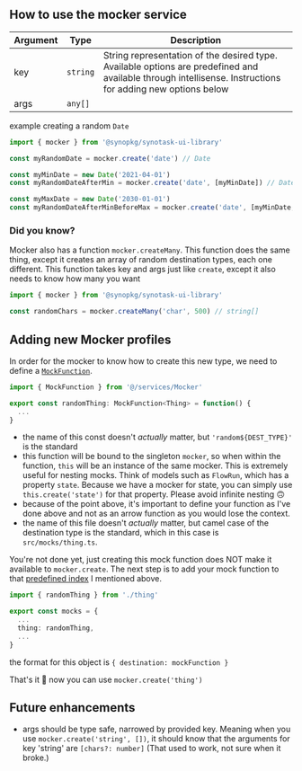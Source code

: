 ## How to use the mocker service ##

| Argument | Type | Description |
| -- | -- | -- |
| key | `string` | String representation of the desired type. Available options are predefined and available through intellisense. Instructions for adding new options below | 
| args | `any[]` | 

example creating a random `Date`
```ts
import { mocker } from '@synopkg/synotask-ui-library'

const myRandomDate = mocker.create('date') // Date

const myMinDate = new Date('2021-04-01')
const myRandomDateAfterMin = mocker.create('date', [myMinDate]) // Date

const myMaxDate = new Date('2030-01-01')
const myRandomDateAfterMinBeforeMax = mocker.create('date', [myMinDate, myMaxDate]) // Date
```


### Did you know? ###
Mocker also has a function `mocker.createMany`. This function does the same thing, except it creates an array of random destination types, each one different. This function takes key and args just like `create`, except it also needs to know how many you want

```ts
import { mocker } from '@synopkg/synotask-ui-library'

const randomChars = mocker.createMany('char', 500) // string[]
```

## Adding new Mocker profiles ##
In order for the mocker to know how to create this new type, we need to define a [`MockFunction`](https://github.com/Synopkg/synotask-ui-library/src/services/Mocker.ts).
```ts 
import { MockFunction } from '@/services/Mocker'

export const randomThing: MockFunction<Thing> = function() {
  ...
}
```
- the name of this const doesn't _actually_ matter, but `'random${DEST_TYPE}'` is the standard
- this function will be bound to the singleton `mocker`, so when within the function, `this` will be an instance of the same mocker. This is extremely useful for nesting mocks. Think of models such as `FlowRun`, which has a property `state`. Because we have a mocker for state, you can simply use `this.create('state')` for that property. Please avoid infinite nesting 🙃 
- because of the point above, it's important to define your function as I've done above and not as an arrow function as you would lose the context.
- the name of this file doesn't _actually_ matter, but camel case of the destination type is the standard, which in this case is `src/mocks/thing.ts`.

You're not done yet, just creating this mock function does NOT make it available to `mocker.create`. The next step is to add your mock function to that [predefined index](https://github.com/Synopkg/synotask-ui-library/src/mocks/index.ts) I mentioned above.

```ts
import { randomThing } from './thing'

export const mocks = {
  ...
  thing: randomThing,
  ...
}
```

the format for this object is `{ destination: mockFunction }`

That's it  🙌  now you can use `mocker.create('thing')`

## Future enhancements ##
- args should be type safe, narrowed by provided key. Meaning when you use `mocker.create('string', [])`, it should know that the arguments for key 'string' are `[chars?: number]` (That used to work, not sure when it broke.)
